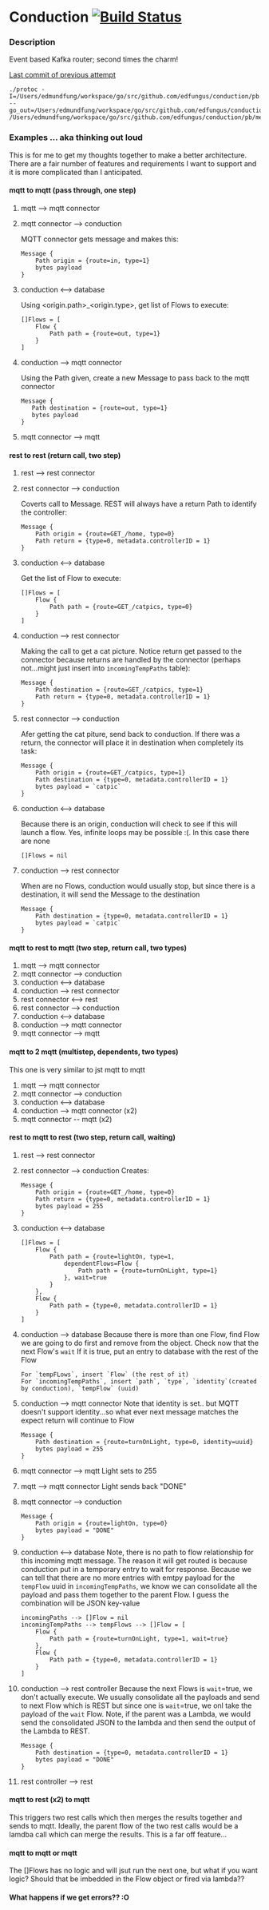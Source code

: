 # Conduction [![Build Status](https://travis-ci.org/edfungus/conduction.svg?branch=master)](https://travis-ci.org/edfungus/conduction)

### Description
Event based Kafka router; second times the charm!

[Last commit of previous attempt](https://github.com/edfungus/conduction/tree/892cf01f4c0c2b669f69b1d6aa1077ce7e7bf66f)

```
./protoc -I=/Users/edmundfung/workspace/go/src/github.com/edfungus/conduction/pb --go_out=/Users/edmundfung/workspace/go/src/github.com/edfungus/conduction/pb/ /Users/edmundfung/workspace/go/src/github.com/edfungus/conduction/pb/message.proto 
```

### Examples ... aka thinking out loud
This is for me to get my thoughts together to make a better architecture. There are a fair number of features and requirements I want to support and it is more complicated than I anticipated.

#### mqtt to mqtt (pass through, one step)
1. mqtt --> mqtt connector

2. mqtt connector --> conduction

    MQTT connector gets message and makes this:
    ```
    Message {
        Path origin = {route=in, type=1}
        bytes payload
    }
    ```
3. conduction <--> database

    Using <origin.path>_<origin.type>, get list of Flows to execute:
    ```
    []Flows = [
        Flow {
            Path path = {route=out, type=1}
        }
    ]
    ```
4. conduction --> mqtt connector

    Using the Path given, create a new Message to pass back to the mqtt connector
     ```
    Message {
        Path destination = {route=out, type=1}
        bytes payload
    }
    ```
5. mqtt connector --> mqtt

#### rest to rest (return call, two step)
1. rest --> rest connector

2. rest connector --> conduction

    Coverts call to Message. REST will always have a return Path to identify the controller:
    ```
    Message {
        Path origin = {route=GET_/home, type=0}
        Path return = {type=0, metadata.controllerID = 1}
    }
    ```
3. conduction <--> database

    Get the list of Flow to execute:
    ```
    []Flows = [
        Flow {
            Path path = {route=GET_/catpics, type=0}
        }
    ]
    ```

3. conduction --> rest connector

    Making the call to get a cat picture. Notice return get passed to the connector because returns are handled by the connector (perhaps not...might just insert into `incomingTempPaths` table):
    ```
    Message {
        Path destination = {route=GET_/catpics, type=1}
        Path return = {type=0, metadata.controllerID = 1}
    }
    ```
4. rest connector --> conduction

    Afer getting the cat piture, send back to conduction. If there was a return, the connector will place it in destination when completely its task:
    ```
    Message {
        Path origin = {route=GET_/catpics, type=1}
        Path destination = {type=0, metadata.controllerID = 1}
        bytes payload = `catpic`
    }
    ```

5. conduction <--> database

    Because there is an origin, conduction will check to see if this will launch a flow. Yes, infinite loops may be possible :(. In this case there are none
    ```
    []Flows = nil
    ```

6. conduction --> rest connector

    When are no Flows, conduction would usually stop, but since there is a destination, it will send the Message to the destination
    ```
    Message {
        Path destination = {type=0, metadata.controllerID = 1}
        bytes payload = `catpic`
    }

#### mqtt to rest to mqtt (two step, return call, two types)
1. mqtt --> mqtt connector
2. mqtt connector --> conduction
3. conduction <--> database
4. conduction --> rest connector
5. rest connector <--> rest
6. rest connector --> conduction 
7. conduction <--> database
8. conduction --> mqtt connector
9. mqtt connector --> mqtt

#### mqtt to 2 mqtt (multistep, dependents, two types)
This one is very similar to jst mqtt to mqtt
1. mqtt --> mqtt connector
2. mqtt connector --> conduction 
3. conduction <--> database
4. conduction --> mqtt connector (x2) 
5. mqtt connector -- mqtt (x2)

#### rest to mqtt to rest (two step, return call, waiting)
1. rest --> rest connector

2. rest connector --> conduction 
    Creates:
    ```
    Message {
        Path origin = {route=GET_/home, type=0}
        Path return = {type=0, metadata.controllerID = 1}
        bytes payload = 255        
    }
    ```
3. conduction <--> database
    ```
    []Flows = [
        Flow {
            Path path = {route=lightOn, type=1, 
                dependentFlows=Flow {
                    Path path = {route=turnOnLight, type=1}
                }, wait=true
            }
        },
        Flow {
            Path path = {type=0, metadata.controllerID = 1}
        }    
    ]
    ```
4. conduction --> database
    Because there is more than one Flow, find Flow we are going to do first and remove from the object. Check now that the next Flow's `wait` If it is true, put an entry to database with the rest of the Flow
    ```
    For `tempFLows`, insert `Flow` (the rest of it)
    For `incomingTempPaths`, insert `path`, `type`, `identity`(created by conduction), `tempFlow` (uuid)
    ```
5. conduction --> mqtt connector
    Note that identity is set.. but MQTT doesn't support identity...so what ever next message matches the expect return will continue to Flow
    ```
    Message {
        Path destination = {route=turnOnLight, type=0, identity=uuid}
        bytes payload = 255                
    }
    ```
6. mqtt connector --> mqtt
    Light sets to 255
7. mqtt --> mqtt connector
    Light sends back "DONE"
8. mqtt connector --> conduction 
    ```
    Message {
        Path origin = {route=lightOn, type=0}
        bytes payload = "DONE"                
    }
    ```
9. conduction <--> database
    Note, there is no path to flow relationship for this incoming mqtt message. The reason it will get routed is because conduction put in a temporary entry to wait for response. Because we can tell that there are no more entries with emtpy payload for the `tempFlow` uuid in `incomingTempPaths`, we know we can consolidate all the payload and pass them together to the parent Flow. I guess the combination will be JSON key-value
    ```
    incomingPaths --> []Flow = nil
    incomingTempPaths --> tempFlows --> []Flow = [
        Flow {
            Path path = {route=turnOnLight, type=1, wait=true}
        },
        Flow {
            Path path = {type=0, metadata.controllerID = 1}
        }
    ]
    ```
10. conduction --> rest controller
    Because the next Flows is `wait`=true, we don't actually execute. We usually consolidate all the payloads and send to next Flow which is REST but since one is `wait`=true, we onl take the payload of the `wait` Flow. Note, if the parent was a Lambda, we would send the consolidated JSON to the lambda and then send the output of the Lambda to REST. 
    ```
    Message {
        Path destination = {type=0, metadata.controllerID = 1}
        bytes payload = "DONE"                        
    }
    ```
11. rest controller --> rest

#### mqtt to rest (x2) to mqtt
This triggers two rest calls which then merges the results together and sends to mqtt. Ideally, the parent flow of the two rest calls would be a lamdba call which can merge the results. This is a far off feature...

#### mqtt to mqtt or mqtt
The []Flows has no logic and will jsut run the next one, but what if you want logic? Should that be imbedded in the Flow object or fired via lambda??

#### What happens if we get errors?? :O
